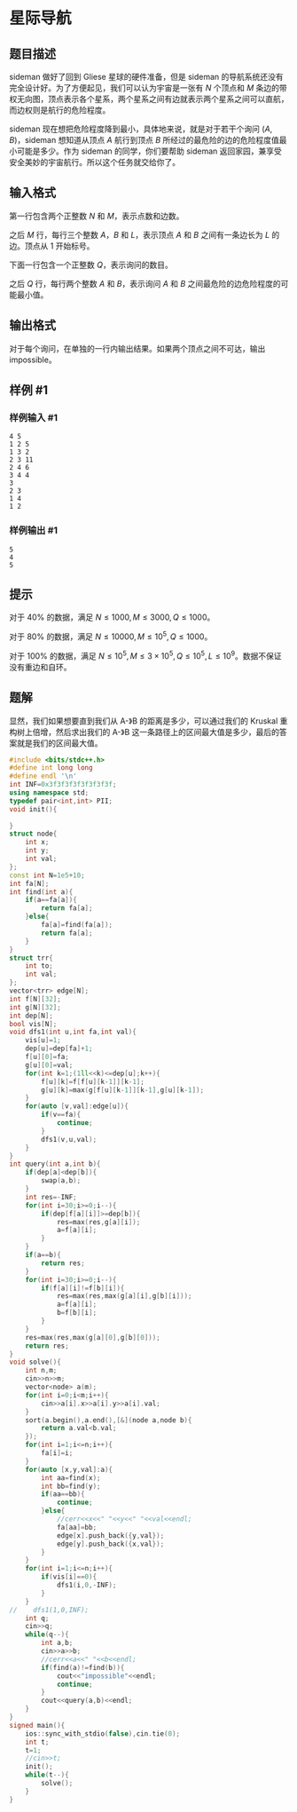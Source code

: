 # 星际导航

## 题目描述

$\text{sideman}$ 做好了回到 $\text{Gliese}$ 星球的硬件准备，但是 $\text{sideman}$ 的导航系统还没有完全设计好。为了方便起见，我们可以认为宇宙是一张有 $N$ 个顶点和 $M$ 条边的带权无向图，顶点表示各个星系，两个星系之间有边就表示两个星系之间可以直航，而边权则是航行的危险程度。

$\text{sideman}$ 现在想把危险程度降到最小，具体地来说，就是对于若干个询问 $(A, B)$，$\text{sideman}$ 想知道从顶点 $A$ 航行到顶点 $B$ 所经过的最危险的边的危险程度值最小可能是多少。作为 $\text{sideman}$ 的同学，你们要帮助 $\text{sideman}$ 返回家园，兼享受安全美妙的宇宙航行。所以这个任务就交给你了。

## 输入格式

第一行包含两个正整数 $N$ 和 $M$，表示点数和边数。

之后 $M$ 行，每行三个整数 $A$，$B$ 和 $L$，表示顶点 $A$ 和 $B$ 之间有一条边长为 $L$ 的边。顶点从 $1$ 开始标号。

下面一行包含一个正整数 $Q$，表示询问的数目。

之后 $Q$ 行，每行两个整数 $A$ 和 $B$，表示询问 $A$ 和 $B$ 之间最危险的边危险程度的可能最小值。

## 输出格式

对于每个询问，在单独的一行内输出结果。如果两个顶点之间不可达，输出 $\text{impossible}$。

## 样例 #1

### 样例输入 #1

```
4 5
1 2 5
1 3 2
2 3 11
2 4 6
3 4 4
3
2 3
1 4
1 2
```

### 样例输出 #1

```
5
4
5
```

## 提示

对于 $40\%$ 的数据，满足 $N \leq 1000, M \leq 3000, Q \leq 1000$。

对于 $80\%$ 的数据，满足 $N \leq 10000, M \leq 10^5, Q \leq 1000$。

对于 $100\%$ 的数据，满足 $N \leq 10^5, M \leq 3 \times 10^5, Q \leq 10^5, L \leq 10^9$。数据不保证没有重边和自环。

## 题解
显然，我们如果想要直到我们从 A-》B 的距离是多少，可以通过我们的 Kruskal 重构树上倍增，然后求出我们的 A-》B 这一条路径上的区间最大值是多少，最后的答案就是我们的区间最大值。

```cpp
#include <bits/stdc++.h>
#define int long long
#define endl '\n'
int INF=0x3f3f3f3f3f3f3f3f;
using namespace std;
typedef pair<int,int> PII;
void init(){
    
}
struct node{
    int x;
    int y;
    int val;
};
const int N=1e5+10;
int fa[N];
int find(int a){
    if(a==fa[a]){
        return fa[a];
    }else{
        fa[a]=find(fa[a]);
        return fa[a];
    }
}
struct trr{
    int to;
    int val;
};
vector<trr> edge[N];
int f[N][32];
int g[N][32];
int dep[N];
bool vis[N];
void dfs1(int u,int fa,int val){
    vis[u]=1;
    dep[u]=dep[fa]+1;
    f[u][0]=fa;
    g[u][0]=val;
    for(int k=1;(1ll<<k)<=dep[u];k++){
        f[u][k]=f[f[u][k-1]][k-1];
        g[u][k]=max(g[f[u][k-1]][k-1],g[u][k-1]);
    }
    for(auto [v,val]:edge[u]){
        if(v==fa){
            continue;
        }
        dfs1(v,u,val);
    }
}
int query(int a,int b){
    if(dep[a]<dep[b]){
        swap(a,b);
    }
    int res=-INF;
    for(int i=30;i>=0;i--){
        if(dep[f[a][i]]>=dep[b]){
            res=max(res,g[a][i]);
            a=f[a][i];
        }
    }
    if(a==b){
        return res;
    }
    for(int i=30;i>=0;i--){
        if(f[a][i]!=f[b][i]){
            res=max(res,max(g[a][i],g[b][i]));
            a=f[a][i];
            b=f[b][i];
        }
    }
    res=max(res,max(g[a][0],g[b][0]));
    return res;
}
void solve(){
    int n,m;
    cin>>n>>m;
    vector<node> a(m);
    for(int i=0;i<m;i++){
        cin>>a[i].x>>a[i].y>>a[i].val;
    }
    sort(a.begin(),a.end(),[&](node a,node b){
        return a.val<b.val;
    });
    for(int i=1;i<=n;i++){
        fa[i]=i;
    }
    for(auto [x,y,val]:a){
        int aa=find(x);
        int bb=find(y);
        if(aa==bb){
            continue;
        }else{
            //cerr<<x<<" "<<y<<" "<<val<<endl;
            fa[aa]=bb;
            edge[x].push_back({y,val});
            edge[y].push_back({x,val});
        }
    }
    for(int i=1;i<=n;i++){
        if(vis[i]==0){
            dfs1(i,0,-INF);
        }
    }
//    dfs1(1,0,INF);
    int q;
    cin>>q;
    while(q--){
        int a,b;
        cin>>a>>b;
        //cerr<<a<<" "<<b<<endl;
        if(find(a)!=find(b)){
            cout<<"impossible"<<endl;
            continue;
        }
        cout<<query(a,b)<<endl;
    }
}
signed main(){
    ios::sync_with_stdio(false),cin.tie(0);
    int t;
    t=1;
    //cin>>t;
    init();
    while(t--){
        solve();
    }
}
```